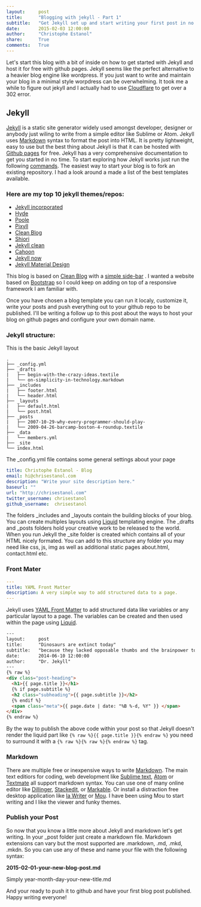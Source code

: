 ```yaml
---
layout:     post
title:      "Blogging with jekyll - Part 1"
subtitle:   "Get Jekyll set up and start writing your first post in no time"
date:       2015-02-03 12:00:00
author:     "Christophe Estanol"
share:      True
comments:   True
---
```


Let's start this blog with a bit of inside on how to get started with Jekyll and host it for free with github pages. Jekyll seems like the perfect alternative to a heavier blog engine like wordpress. If you just want to write and maintain your blog in a minimal style worpdress can be overwhelming.
It took me a while to figure out jekyll and I actually had to use [Cloudflare](https://cloudflare.com/) to get over a 302 error.

## Jekyll

[Jekyll](http://Jekyllrb.com) is a static site generator widely used amongst developer, designer or anybody just wiling to write from a simple editor like Sublime or Atom. Jekyll uses [Markdown](http://daringfireball.net/projects/markdown/) syntax to format the post into HTML. It is pretty lightweight, easy to use but the best thing about Jekyll is that it can be hosted with [Github pages](https://pages.github.com/) for free.
Jekyll has a very comprehensive documentation to get you started in no time. To start exploring how Jekyll works
just run the following [commands](http://jekyllrb.com/docs/quickstart/).
The easiest way to start your blog is to fork an existing repository. I had a look around a made a list of the best templates available.

### Here are my top 10 jekyll themes/repos:

* [Jekyll incorporated](http://incorporated.sendtoinc.com/)
* [Hyde](http://andhyde.com/)
* [Poole](http://demo.getpoole.com/)
* [Pixyll](http://pixyll.com/)
* [Clean Blog](http://ironsummitmedia.github.io/startbootstrap-clean-blog-jekyll/)
* [Shiori](http://ellekasai.github.io/shiori/)
* [Jekyll clean](http://scotte.github.io/jekyll-clean/)
* [Cahoon](https://github.com/arnp/cahoon)
* [Jekyll now](http://www.jekyllnow.com/)
* [Jekyll Material Design](https://github.com/sentenza/jekyll-material-design)

This blog is based on [Clean Blog](http://ironsummitmedia.github.io/startbootstrap-clean-blog-jekyll/) with a [simple side-bar](http://ironsummitmedia.github.io/startbootstrap-simple-sidebar/) . I wanted a website based on [Bootstrap](http://getbootstrap.com) so I could keep on adding on top of a responsive framework I am familiar with.

Once you have chosen a blog template you can run it localy, customize it, write your posts and push everything out to your github repo to be published. I'll be writing a follow up to this post about the ways to host your blog on github pages and configure your own domain name.

### Jekyll structure:
This is the basic Jekyll layout

```
.
├── _config.yml
├── _drafts
|   ├── begin-with-the-crazy-ideas.textile
|   └── on-simplicity-in-technology.markdown
├── _includes
|   ├── footer.html
|   └── header.html
├── _layouts
|   ├── default.html
|   └── post.html
├── _posts
|   ├── 2007-10-29-why-every-programmer-should-play-
|   └── 2009-04-26-barcamp-boston-4-roundup.textile
├── _data
|   └── members.yml
├── _site
└── index.html

```
The _config.yml file contains some general settings about  your page

```yaml
title: Christophe Estanol - Blog
email: hi@chrisestanol.com
description: "Write your site description here."
baseurl: ""
url: "http://chrisestanol.com"
twitter_username: chrisestanol
github_username:  chrisestanol
```
The folders _includes and _layouts contain the building blocks of your blog. You can create multiples layouts using [Liquid](http://liquidmarkup.org/) templating engine. The _drafts and _posts folders hold your creative work to be released to the world.
When you run Jekyll the _site folder is created which contains all of your HTML nicely formated. You can add to this structure any folder you may need like css, js, img as well as additional static pages about.html, contact.html etc.

### Front Mater

```yaml
---
title: YAML Front Matter
description: A very simple way to add structured data to a page.
---
```
Jekyll uses [YAML Front Matter](http://jekyllrb.com/docs/frontmatter/) to add structured data like variables or any particular layout to a page. The variables can be created and then used within the page using [Liquid](http://liquidmarkup.org/).

```html
---
layout:     post
title:      "Dinosaurs are extinct today"
subtitle:   "because they lacked opposable thumbs and the brainpower to build a space program."
date:       2014-06-10 12:00:00
author:     "Dr. Jekyll"
---
{% raw %}
<div class="post-heading">
  <h1>{{ page.title }}</h1>
  {% if page.subtitle %}
  <h2 class="subheading">{{ page.subtitle }}</h2>
  {% endif %}
  <span class="meta">{{ page.date | date: "%B %-d, %Y" }} </span>
</div>
{% endraw %}

```
By the way to publish the above code within your post so that Jekyll doesn't render the liquid part like ``{% raw %}{{ page.title }}{% endraw %}`` you need to surround it with a `{% raw %}{% raw %}{% endraw %}` tag.

### Markdown

There are multiple free or inexpensive ways to write [Markdown](http://daringfireball.net/projects/markdown/). The main text editiors for coding, web development like [Sublime text](http://www.sublimetext.com/), [Atom](https://atom.io/) or [Textmate](http://macromates.com/) all support markdown syntax. You can use one of many online editor like [Dillinger](http://dillinger.io), [Stackedit](https://stackedit.io), or [Markable](http://markable.in/). Or install a distraction free desktop application like [Ia Writer](https://ia.net/writer/mac/) or [Mou](http://25.io/mou/). I have been using Mou to start writing and I like the viewer and funky themes.

### Publish your Post

So now that you know a little more about Jekyll and markdown let's get writing.
In your _post folder just create a markdown file. Markdown extensions can vary but the most supported are .markdown, .md, .mkd, .mkdn. So you can use any of these and name your file with the following syntax:

**2015-02-01-your-new-blog-post.md**

Simply year-month-day-your-new-title.md

And your ready to push it to github and have your first blog post published.
Happy writing everyone!










